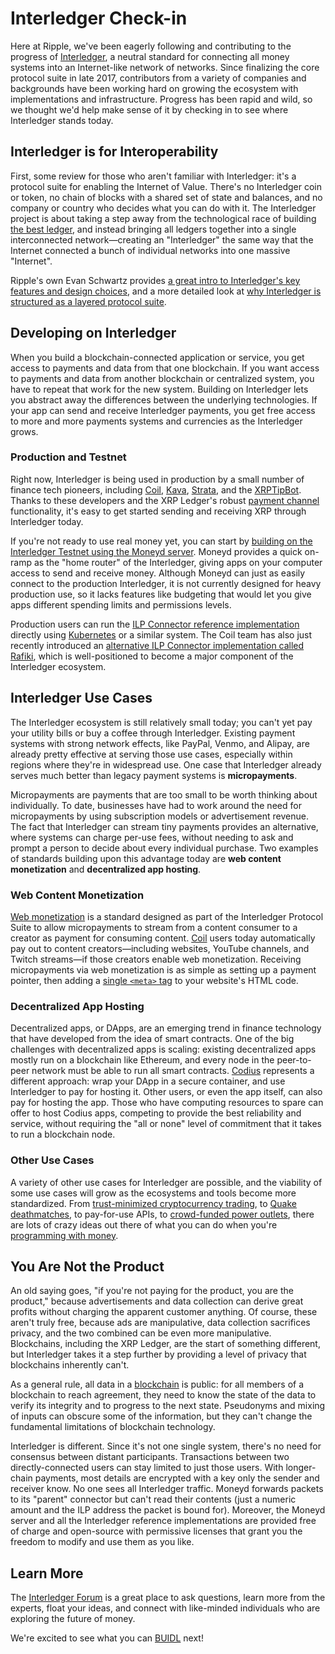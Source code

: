 # Interledger Check-in

Here at Ripple, we've been eagerly following and contributing to the progress of [Interledger](https://interledger.org), a neutral standard for connecting all money systems into an Internet-like network of networks. Since finalizing the core protocol suite in late 2017, contributors from a variety of companies and backgrounds have been working hard on growing the ecosystem with implementations and infrastructure. Progress has been rapid and wild, so we thought we'd help make sense of it by checking in to see where Interledger stands today.

<!-- BREAK -->

## Interledger is for Interoperability

First, some review for those who aren't familiar with Interledger: it's a protocol suite for enabling the Internet of Value. There's no Interledger coin or token, no chain of blocks with a shared set of state and balances, and no company or country who decides what you can do with it. The Interledger project is about taking a step away from the technological race of building [the best ledger](https://developers.ripple.com/xrp-ledger-overview.html), and instead bringing all ledgers together into a single interconnected network—creating an "Interledger" the same way that the Internet connected a bunch of individual networks into one massive "Internet".

Ripple's own Evan Schwartz provides [a great intro to Interledger's key features and design choices](https://medium.com/xpring/interledger-how-to-interconnect-all-blockchains-and-value-networks-74f432e64543), and a more detailed look at [why Interledger is structured as a layered protocol suite](https://medium.com/xpring/layer-3-is-for-interoperability-ca387fa5f7e2).

## Developing on Interledger

When you build a blockchain-connected application or service, you get access to payments and data from that one blockchain. If you want access to payments and data from another blockchain or centralized system, you have to repeat that work for the new system. Building on Interledger lets you abstract away the differences between the underlying technologies. If your app can send and receive Interledger payments, you get free access to more and more payments systems and currencies as the Interledger grows.

### Production and Testnet

Right now, Interledger is being used in production by a small number of finance tech pioneers, including [Coil][], [Kava](https://kava.io/), [Strata](https://www.stratalabs.io/), and the [XRPTipBot](https://www.xrptipbot.com/). Thanks to these developers and the XRP Ledger's robust [payment channel](http://developers.ripple.com/payment-channels.html) functionality, it's easy to get started sending and receiving XRP through Interledger today.

If you're not ready to use real money yet, you can start by [building on the Interledger Testnet using the Moneyd server](https://medium.com/interledger-blog/using-moneyd-to-join-the-ilp-testnet-ba64bd42bb14). Moneyd provides a quick on-ramp as the "home router" of the Interledger, giving apps on your computer access to send and receive money. Although Moneyd can just as easily connect to the production Interledger, it is not currently designed for heavy production use, so it lacks features like budgeting that would let you give apps different spending limits and permissions levels.

Production users can run the [ILP Connector reference implementation](https://github.com/interledgerjs/ilp-connector) directly using [Kubernetes](https://kubernetes.io/) or a similar system. The Coil team has also just recently introduced an [alternative ILP Connector implementation called Rafiki](https://medium.com/interledger-blog/introducing-rafiki-e3de4710d3de), which is well-positioned to become a major component of the Interledger ecosystem.


## Interledger Use Cases

The Interledger ecosystem is still relatively small today; you can't yet pay your utility bills or buy a coffee through Interledger. Existing payment systems with strong network effects, like PayPal, Venmo, and Alipay, are already pretty effective at serving those use cases, especially within regions where they're in widespread use. One case that Interledger already serves much better than legacy payment systems is **micropayments**.

Micropayments are payments that are too small to be worth thinking about individually. To date, businesses have had to work around the need for micropayments by using subscription models or advertisement revenue. The fact that Interledger can stream tiny payments provides an alternative, where systems can charge per-use fees, without needing to ask and prompt a person to decide about every individual purchase. Two examples of standards building upon this advantage today are **web content monetization** and **decentralized app hosting**.

### Web Content Monetization

[Web monetization](https://interledger.org/rfcs/0028-web-monetization/) is a standard designed as part of the Interledger Protocol Suite to allow micropayments to stream from a content consumer to a creator as payment for consuming content. [Coil][] users today automatically pay out to content creators—including websites, YouTube channels, and Twitch streams—if those creators enable web monetization. Receiving micropayments via web monetization is as simple as setting up a payment pointer, then adding a [single `<meta>` tag](https://interledger.org/rfcs/0028-web-monetization/#examples) to your website's HTML code.

### Decentralized App Hosting

Decentralized apps, or DApps, are an emerging trend in finance technology that have developed from the idea of smart contracts. One of the big challenges with decentralized apps is scaling: existing decentralized apps mostly run on a blockchain like Ethereum, and every node in the peer-to-peer network must be able to run all smart contracts. [Codius](https://codius.org/) represents a different approach: wrap your DApp in a secure container, and use Interledger to pay for hosting it. Other users, or even the app itself, can also pay for hosting the app. Those who have computing resources to spare can offer to host Codius apps, competing to provide the best reliability and service, without requiring the "all or none" level of commitment that it takes to run a blockchain node.

### Other Use Cases

A variety of other use cases for Interledger are possible, and the viability of some use cases will grow as the ecosystems and tools become more standardized. From [trust-minimized cryptocurrency trading](https://github.com/Kava-Labs/ilp-sdk), to [Quake deathmatches](https://medium.com/interledger-blog/ildeathmatch-monetize-your-quake-games-788b0a7c624c), to pay-for-use APIs, to [crowd-funded power outlets](https://medium.com/@WietseWind/raspberry-pi-interledger-enabled-power-switch-d6966662b04b), there are lots of crazy ideas out there of what you can do when you're [programming with money](https://medium.com/interledger-blog/program-with-money-on-codius-5bec60386c5c).


## You Are Not the Product

An old saying goes, "if you're not paying for the product, you are the product," because advertisements and data collection can derive great profits without charging the apparent customer anything. Of course, these aren't truly free, because ads are manipulative, data collection sacrifices privacy, and the two combined can be even more manipulative. Blockchains, including the XRP Ledger, are the start of something different, but Interledger takes it a step further by providing a level of privacy that blockchains inherently can't.

As a general rule, all data in a [blockchain](https://www.distributedagreement.com/2018/09/24/what-is-a-blockchain/) is public: for all members of a blockchain to reach agreement, they need to know the state of the data to verify its integrity and to progress to the next state. Pseudonyms and mixing of inputs can obscure some of the information, but they can't change the fundamental limitations of blockchain technology.

Interledger is different. Since it's not one single system, there's no need for consensus between distant participants. Transactions between two directly-connected users can stay limited to just those users. With longer-chain payments, most details are encrypted with a key only the sender and receiver know. No one sees all Interledger traffic. Moneyd forwards packets to its "parent" connector but can't read their contents (just a numeric amount and the ILP address the packet is bound for). Moreover, the Moneyd server and all the Interledger reference implementations are provided free of charge and open-source with permissive licenses that grant you the freedom to modify and use them as you like.

## Learn More

The [Interledger Forum](https://forum.interledger.org/) is a great place to ask questions, learn more from the experts, float your ideas, and connect with like-minded individuals who are exploring the future of money.

We're excited to see what you can [BUIDL](https://mashable.com/article/buidl-hodl/) next!

[Coil]: https://coil.com/